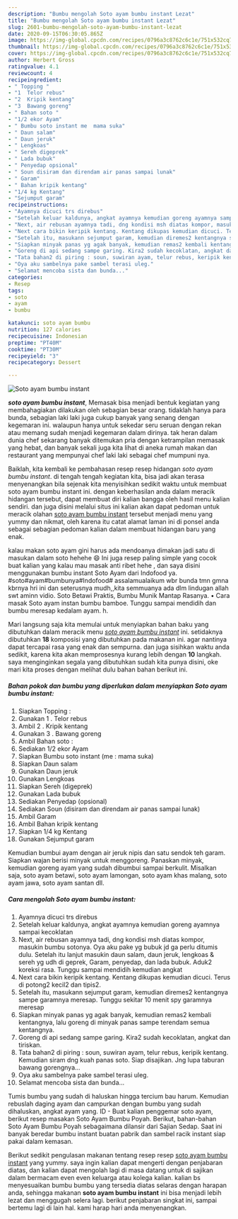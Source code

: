 ```yaml
---
description: "Bumbu mengolah Soto ayam bumbu instant Lezat"
title: "Bumbu mengolah Soto ayam bumbu instant Lezat"
slug: 2601-bumbu-mengolah-soto-ayam-bumbu-instant-lezat
date: 2020-09-15T06:30:05.865Z
image: https://img-global.cpcdn.com/recipes/0796a3c8762c6c1e/751x532cq70/soto-ayam-bumbu-instant-foto-resep-utama.jpg
thumbnail: https://img-global.cpcdn.com/recipes/0796a3c8762c6c1e/751x532cq70/soto-ayam-bumbu-instant-foto-resep-utama.jpg
cover: https://img-global.cpcdn.com/recipes/0796a3c8762c6c1e/751x532cq70/soto-ayam-bumbu-instant-foto-resep-utama.jpg
author: Herbert Gross
ratingvalue: 4.1
reviewcount: 4
recipeingredient:
- " Topping "
- "1  Telor rebus"
- "2  Kripik kentang"
- "3  Bawang goreng"
- " Bahan soto "
- "1/2 ekor Ayam"
- " Bumbu soto instant me  mama suka"
- " Daun salam"
- " Daun jeruk"
- " Lengkoas"
- " Sereh digeprek"
- " Lada bubuk"
- " Penyedap opsional"
- " Soun disiram dan direndam air panas sampai lunak"
- " Garam"
- " Bahan kripik kentang"
- "1/4 kg Kentang"
- "Sejumput garam"
recipeinstructions:
- "Ayamnya dicuci trs direbus"
- "Setelah keluar kaldunya, angkat ayamnya kemudian goreng ayamnya sampai kecoklatan"
- "Next, air rebusan ayamnya tadi, dng kondisi msh diatas kompor, masukin bumbu sotonya. Oya aku pake yg bubuk jd ga perlu ditumis dulu. Setelah itu lanjut masukin daun salam, daun jeruk, lengkoas &amp; sereh yg udh di geprek, Garam, penyedap, dan lada bubuk. Aduk2 koreksi rasa. Tunggu sampai mendidih kemudian angkat"
- "Next cara bikin keripik kentang. Kentang dikupas kemudian dicuci. Terus di potong2 kecil2 dan tipis2."
- "Setelah itu, masukann sejumput garam, kemudian diremes2 kentangnya sampe garamnya meresap. Tunggu sekitar 10 menit spy garamnya meresap"
- "Siapkan minyak panas yg agak banyak, kemudian remas2 kembali kentangnya, lalu goreng di minyak panas sampe terendam semua kentangnya."
- "Goreng di api sedang sampe garing. Kira2 sudah kecoklatan, angkat dan tiriskan."
- "Tata bahan2 di piring : soun, suwiran ayam, telur rebus, keripik kentang. Kemudian siram dng kuah panas soto. Siap disajikan. Jng lupa taburan bawang gorengnya..."
- "Oya aku sambelnya pake sambel terasi uleg."
- "Selamat mencoba sista dan bunda..."
categories:
- Resep
tags:
- soto
- ayam
- bumbu

katakunci: soto ayam bumbu 
nutrition: 127 calories
recipecuisine: Indonesian
preptime: "PT40M"
cooktime: "PT30M"
recipeyield: "3"
recipecategory: Dessert

---
```



![Soto ayam bumbu instant](https://img-global.cpcdn.com/recipes/0796a3c8762c6c1e/751x532cq70/soto-ayam-bumbu-instant-foto-resep-utama.jpg)

<b><i>soto ayam bumbu instant</i></b>, Memasak bisa menjadi bentuk kegiatan yang membahagiakan dilakukan oleh sebagian besar orang. tidaklah hanya para bunda, sebagian laki laki juga cukup banyak yang senang dengan kegemaran ini. walaupun hanya untuk sekedar seru seruan dengan rekan atau memang sudah menjadi kegemaran dalam dirinya. tak heran dalam dunia chef sekarang banyak ditemukan pria dengan ketrampilan memasak yang hebat, dan banyak sekali juga kita lihat di aneka rumah makan dan restaurant yang mempunyai chef laki laki sebagai chef mumpuni nya.

Baiklah, kita kembali ke pembahasan resep resep hidangan <i>soto ayam bumbu instant</i>. di tengah tengah kegiatan kita, bisa jadi akan terasa menyenangkan bila sejenak kita menyisihkan sedikit waktu untuk membuat soto ayam bumbu instant ini. dengan keberhasilan anda dalam meracik hidangan tersebut, dapat membuat diri kalian bangga oleh hasil menu kalian sendiri. dan juga disini melalui situs ini kalian akan dapat pedoman untuk meracik olahan <u>soto ayam bumbu instant</u> tersebut menjadi menu yang yummy dan nikmat, oleh karena itu catat alamat laman ini di ponsel anda sebagai sebagian pedoman kalian dalam membuat hidangan baru yang enak.

kalau makan soto ayam gini harus ada mendoanya dimakan jadi satu di masukan dalam soto hehehe 😄 Ini juga resep paling simple yang cocok buat kalian yang kalau mau masak anti ribet hehe , dan saya disini menggunakan bumbu instant Soto Ayam dari Indofood ya. #soto#ayam#bumbunya#Indofood# assalamualaikum wbr bunda tmn gmna kbrnya hri ini dan seterusnya mudh,,kita semmuanya ada dlm lindugan allah swt aminn vidio. Soto Betawi Praktis, Bumbu Munik Mantap Rasanya. • Cara masak Soto ayam instan bumbu bamboe. Tunggu sampai mendidih dan bumbu meresap kedalam ayam. h.


Mari langsung saja kita memulai untuk menyiapkan bahan baku yang dibutuhkan dalam meracik menu <u><i>soto ayam bumbu instant</i></u> ini. setidaknya dibutuhkan <b>18</b> komposisi yang dibutuhkan pada makanan ini. agar nantinya dapat tercapai rasa yang enak dan sempurna. dan juga sisihkan waktu anda sedikit, karena kita akan memprosesnya kurang lebih dengan <b>10</b> langkah. saya menginginkan segala yang dibutuhkan sudah kita punya disini, oke mari kita proses dengan melihat dulu bahan bahan berikut ini.

<!--inarticleads1-->

##### Bahan pokok dan bumbu yang diperlukan dalam menyiapkan Soto ayam bumbu instant:

1. Siapkan  Topping :
1. Gunakan 1 . Telor rebus
1. Ambil 2 . Kripik kentang
1. Gunakan 3 . Bawang goreng
1. Ambil  Bahan soto :
1. Sediakan 1/2 ekor Ayam
1. Siapkan  Bumbu soto instant (me : mama suka)
1. Siapkan  Daun salam
1. Gunakan  Daun jeruk
1. Gunakan  Lengkoas
1. Siapkan  Sereh (digeprek)
1. Gunakan  Lada bubuk
1. Sediakan  Penyedap (opsional)
1. Sediakan  Soun (disiram dan direndam air panas sampai lunak)
1. Ambil  Garam
1. Ambil  Bahan kripik kentang
1. Siapkan 1/4 kg Kentang
1. Gunakan Sejumput garam


Kemudian bumbui ayam dengan air jeruk nipis dan satu sendok teh garam. Siapkan wajan berisi minyak untuk menggoreng. Panaskan minyak, kemudian goreng ayam yang sudah dibumbui sampai berkulit. Misalkan saja, soto ayam betawi, soto ayam lamongan, soto ayam khas malang, soto ayam jawa, soto ayam santan dll. 

<!--inarticleads2-->

##### Cara mengolah Soto ayam bumbu instant:

1. Ayamnya dicuci trs direbus
1. Setelah keluar kaldunya, angkat ayamnya kemudian goreng ayamnya sampai kecoklatan
1. Next, air rebusan ayamnya tadi, dng kondisi msh diatas kompor, masukin bumbu sotonya. Oya aku pake yg bubuk jd ga perlu ditumis dulu. Setelah itu lanjut masukin daun salam, daun jeruk, lengkoas &amp; sereh yg udh di geprek, Garam, penyedap, dan lada bubuk. Aduk2 koreksi rasa. Tunggu sampai mendidih kemudian angkat
1. Next cara bikin keripik kentang. Kentang dikupas kemudian dicuci. Terus di potong2 kecil2 dan tipis2.
1. Setelah itu, masukann sejumput garam, kemudian diremes2 kentangnya sampe garamnya meresap. Tunggu sekitar 10 menit spy garamnya meresap
1. Siapkan minyak panas yg agak banyak, kemudian remas2 kembali kentangnya, lalu goreng di minyak panas sampe terendam semua kentangnya.
1. Goreng di api sedang sampe garing. Kira2 sudah kecoklatan, angkat dan tiriskan.
1. Tata bahan2 di piring : soun, suwiran ayam, telur rebus, keripik kentang. Kemudian siram dng kuah panas soto. Siap disajikan. Jng lupa taburan bawang gorengnya...
1. Oya aku sambelnya pake sambel terasi uleg.
1. Selamat mencoba sista dan bunda...


Tumis bumbu yang sudah di haluskan hingga tercium bau harum. Kemudian rebuslah daging ayam dan campurkan dengan bumbu yang sudah dihaluskan, angkat ayam yang. ID - Buat kalian penggemar soto ayam, berikut resep masakan Soto Ayam Bumbu Poyah. Berikut, bahan-bahan Soto Ayam Bumbu Poyah sebagaimana dilansir dari Sajian Sedap. Saat ini banyak beredar bumbu instant buatan pabrik dan sambel racik instant siap pakai dalam kemasan. 

Berikut sedikit pengulasan makanan tentang resep resep <u>soto ayam bumbu instant</u> yang yummy. saya ingin kalian dapat mengerti dengan penjabaran diatas, dan kalian dapat mengolah lagi di masa datang untuk di sajikan dalam bermacam even even keluarga atau kolega kalian. kalian bs menyesuaikan bumbu bumbu yang tersedia diatas selaras dengan harapan anda, sehingga makanan <b>soto ayam bumbu instant</b> ini bisa menjadi lebih lezat dan menggugah selera lagi. berikut penjabaran singkat ini, sampai bertemu lagi di lain hal. kami harap hari anda menyenangkan.
